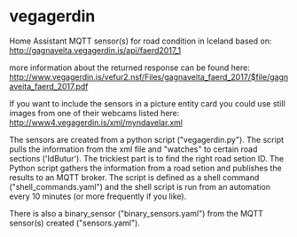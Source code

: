 # vegagerdin
Home Assistant MQTT sensor(s) for road condition in Iceland
based on:
http://gagnaveita.vegagerdin.is/api/faerd2017_1

more information about the returned response can be found here:
http://www.vegagerdin.is/vefur2.nsf/Files/gagnaveita_faerd_2017/$file/gagnaveita_faerd_2017.pdf

If you want to include the sensors in a picture entity card you could use still images from one of their webcams listed here:
http://www4.vegagerdin.is/xml/myndavelar.xml

The sensors are created from a python script ("vegagerdin.py"). The script pulls the information from the xml file and "watches" to certain road sections ('IdButur'). The trickiest part is to find the right road setion ID. The Python script gathers the information from a road setion and publishes the results to an MQTT broker. The script is defined as a shell command ("shell_commands.yaml") and the shell script is run from an automation every 10 minutes (or more frequently if you like).

There is also a binary_sensor ("binary_sensors.yaml") from the MQTT sensor(s) created ("sensors.yaml").
